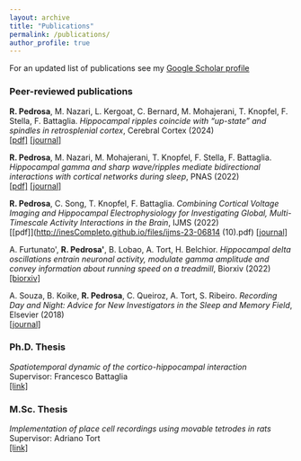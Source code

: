 ```yaml
---
layout: archive
title: "Publications"
permalink: /publications/
author_profile: true
---
```


For an updated list of publications see my [Google Scholar profile](https://scholar.google.com/citations?user=x-jVR_UAAAAJ&hl=pt-PT&oi=sra) 


### Peer-reviewed publications

**R. Pedrosa**, M. Nazari, L. Kergoat, C. Bernard, M. Mohajerani, T. Knopfel, F. Stella, F. Battaglia. *Hippocampal ripples coincide with “up-state” and spindles in retrosplenial cortex*, Cerebral Cortex (2024)<br>
[[pdf]](http://inesCompleto.github.io/files/bhae083.pdf)
[[journal]](https://academic.oup.com/cercor/article-abstract/34/3/bhae083/7629824?redirectedFrom=fulltext)

**R. Pedrosa**, M. Nazari, M. Mohajerani, T. Knopfel, F. Stella, F. Battaglia. *Hippocampal gamma and sharp wave/ripples mediate bidirectional interactions with cortical networks during sleep*, PNAS (2022)<br>
[[pdf]](http://inesCompleto.github.io/files/pedrosa-et-al-2022-hippocampal-gamma-and-sharp-wave-ripples-mediate-bidirectional-interactions-with-cortical-networks.pdf)
[[journal]](https://www.pnas.org/doi/10.1073/pnas.2204959119)

**R. Pedrosa**, C. Song, T. Knopfel, F. Battaglia. *Combining Cortical Voltage Imaging and Hippocampal Electrophysiology for Investigating Global, Multi-Timescale Activity Interactions in the Brain*, IJMS (2022)<br>
[[pdf]](http://inesCompleto.github.io/files/ijms-23-06814 (10).pdf)
[[journal]](https://www.mdpi.com/1422-0067/23/12/6814)

A. Furtunato', **R. Pedrosa'**, B. Lobao, A. Tort, H. Belchior. *Hippocampal delta oscillations entrain neuronal activity, modulate gamma amplitude and convey information about running speed on a treadmill*, Biorxiv (2022)<br>
[[biorxiv]](https://www.biorxiv.org/content/10.1101/2022.01.24.477542v1.abstract)

A. Souza, B. Koike, **R. Pedrosa**, C. Queiroz, A. Tort, S. Ribeiro. *Recording Day and Night: Advice for New Investigators in the Sleep and Memory Field*, Elsevier (2018)<br>
[[journal]](https://www.sciencedirect.com/science/article/abs/pii/B9780128120286000021)

### Ph.D. Thesis

*Spatiotemporal dynamic of the cortico-hippocampal interaction*<br> 
Supervisor: Francesco Battaglia<br>
[[link]](https://repository.ubn.ru.nl/bitstream/handle/2066/289475/289475.pdf)

### M.Sc. Thesis

*Implementation of place cell recordings using movable tetrodes in rats*<br> 
Supervisor: Adriano Tort<br>
[[link]](https://repositorio.ufrn.br/jspui/handle/123456789/25713)
